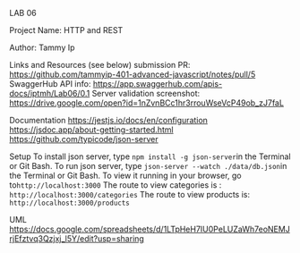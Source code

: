 LAB 06

Project Name: HTTP and REST

Author: Tammy Ip

Links and Resources (see below)
submission PR: https://github.com/tammyip-401-advanced-javascript/notes/pull/5
SwaggerHub API info: https://app.swaggerhub.com/apis-docs/iptmh/Lab06/0.1
Server validation screenshot: https://drive.google.com/open?id=1nZvnBCc1hr3rrouWseVcP49ob_zJ7faL

Documentation
https://jestjs.io/docs/en/configuration
https://jsdoc.app/about-getting-started.html
https://github.com/typicode/json-server


Setup
To install json server, type `npm install -g json-server`in the Terminal or Git Bash.
To run json server, type `json-server --watch ./data/db.json`in the Terminal or Git Bash.
To view it running in your browser, go to`http://localhost:3000`
The route to view categories is : `http://localhost:3000/categories`
The route to view products is: `http://localhost:3000/products`


UML
https://docs.google.com/spreadsheets/d/1LTpHeH7IU0PeLUZaWh7eoNEMJrjEfztvq3Qzjxj_l5Y/edit?usp=sharing
